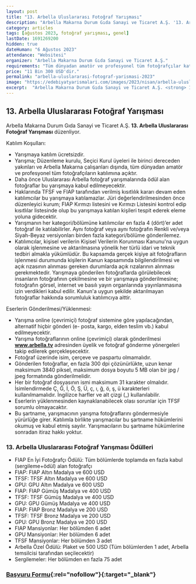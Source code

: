 ```yaml
---
layout: post
title: "13. Arbella Uluslararası Fotoğraf Yarışması"
description: "Arbella Makarna Durum Gıda Sanayi ve Ticaret A.Ş. '13. Arbella Uluslararası Fotoğraf Yarışması' düzenliyor."
category: articles
tags: [ağustos 2023, fotoğraf yarışması, genel]
lastDate: 1691269200
hidden: true
dateHuman: "6 Ağustos 2023"
attendance: "Websitesi"
organizer: "Arbella Makarna Durum Gıda Sanayi ve Ticaret A.Ş."
requirements: "Tüm dünyadan amatör ve profesyonel tüm fotoğrafçılar katılabilir."
price: "11 Bin 300 USD'dir."
permalink: "arbella-uluslararasi-fotograf-yarismasi-2023"
image: "https://edebiyatyarismalari.com/images/2023/nisan/arbella-uluslararasi-fotograf-yarismasi.jpg"
excerpt:  "Arbella Makarna Durum Gıda Sanayi ve Ticaret A.Ş. <strong> 13. Arbella Uluslararası Fotoğraf Yarışması </strong> düzenliyor."
---
```


## 13. Arbella Uluslararası Fotoğraf Yarışması
Arbella Makarna Durum Gıda Sanayi ve Ticaret A.Ş. **13. Arbella Uluslararası Fotoğraf Yarışması** düzenliyor.  

Katılım Koşulları:
- Yarışmaya katılım ücretsizdir.
- Yarışma; Düzenleme kurulu, Seçici Kurul üyeleri ile birinci dereceden yakınları ve Arbella Makarna çalışanları dışında, tüm dünyadan amatör ve profesyonel tüm fotoğrafçıların katılımına açıktır.
- Daha önce Uluslararası Arbella fotoğraf yarışmalarında ödül alan fotoğraflar bu yarışmaya kabul edilmeyecektir.
- Haklarında TFSF ve FIAP tarafından verilmiş kısıtlılık kararı devam eden katılımcılar bu yarışmaya katılamazlar. Jüri değerlendirilmesinden önce düzenleyici kurum; FIAP Kırmızı listesini ve Kırmızı Listesini kontrol edip kısıtlılar listesinde olup bu yarışmaya katılan kişileri tespit ederek eleme yoluna gidecektir.
- Yarışmanın her kategori/bölümüne katılımcılar en fazla 4 (dört)’er adet fotoğraf ile katılabilirler. Aynı fotoğraf veya aynı fotoğrafın Renkli ve/veya Siyah-Beyaz versiyonları birden fazla kategori/bölüme gönderilemez.
- Katılımcılar, kişisel verilerin Kişisel Verilerin Korunması Kanunu'na uygun olarak işlenmesine ve aktarılmasına yönelik her türlü idari ve teknik tedbiri almakla yükümlüdür. Bu kapsamda gerçek kişiye ait fotoğrafların işlenmesi durumunda kişilerin Kanun kapsamında bilgilendirilmesi ve açık rızasının alınması gereken durumlarda açık rızalarının alınması gerekmektedir. Yarışmaya gönderilen fotoğraflarda görülebilecek insanların fotoğrafının çekilmesine ve bir yarışmaya gönderilmesine; fotoğrafın görsel, internet ve basılı yayın organlarında yayınlanmasına izin verdikleri kabul edilir. Kanun'a uygun şekilde aktarılmayan fotoğraflar hakkında sorumluluk katılımcıya aittir.


Eserlerin Gönderilmesi/Yüklenmesi:
- Yarışma online (çevrimiçi) fotoğraf sistemine göre yapılacağından, alternatif hiçbir gönderi (e- posta, kargo, elden teslim vb.) kabul edilmeyecektir.
- Yarışma fotoğraflarının online (çevrimiçi) olarak gönderilmesi **www.arbella.tv** adresinden üyelik ve fotoğraf gönderme yönergeleri takip edilerek gerçekleşecektir.
- Fotoğraf üzerinde isim, çerçeve ve paspartu olmamalıdır.
- Gönderilen fotoğraflar, en fazla 300 dpi çözünürlükte, uzun kenar maksimum 3840 piksel, maksimum dosya boyutu 5 MB olan bir jpg / jpeg formatında gönderilmelidir.
- Her bir fotoğraf dosyasının ismi maksimum 31 karakter olmalıdır. İsimlendirmede Ç, Ğ, İ, Ö, Ş, Ü, ç, ı, ğ, ö, ş, ü karakterleri kullanılmamalıdır. İngilizce harfler ve alt çizgi (_) kullanılabilir.
- Eserlerin yüklenmesinden kaynaklanabilecek olası sorunlar için TFSF sorumlu olmayacaktır.
- Bu şartname, yarışmacının yarışma fotoğraflarını göndermesiyle yürürlüğe girer. Katılımla birlikte yarışmacılar bu şartname hükümlerini okumuş ve kabul etmiş sayılır. Yarışmacıların bu şartname hükümlerine sonradan itiraz hakkı yoktur.


### 13. Arbella Uluslararası Fotoğraf Yarışması Ödülleri
- FIAP En İyi Fotoğrafçı Ödülü: Tüm bölümlerde toplamda en fazla kabul (sergileme+ödül) alan fotoğrafçı
- FIAP: FIAP Altın Madalya ve 600 USD
- TFSF: TFSF Altın Madalya ve 600 USD
- GPU: GPU Altın Madalya ve 600 USD
- FIAP: FIAP Gümüş Madalya ve 400 USD
- TFSF: TFSF Gümüş Madalya ve 400 USD
- GPU: GPU Gümüş Madalya ve 400 USD
- FIAP: FIAP Bronz Madalya ve 200 USD
- TFSF: TFSF Bronz Madalya ve 200 USD
- GPU: GPU Bronz Madalya ve 200 USD
- FIAP Mansiyonlar: Her bölümden 6 adet
- GPU Mansiyonlar: Her bölümden 6 adet
- TFSF Mansiyonlar: Her bölümden 3 adet
- Arbella Özel Ödülü: Plaket ve 500 USD (Tüm bölümlerden 1 adet, Arbella temsilcisi tarafından seçilecektir)
- Sergilemeler: Her bölümden en fazla 75 adet


### [Başvuru Formu](https://www.arbella.tv/?ref=edebiyatyarismalari.com){:rel="nofollow"}{:target="_blank"}

